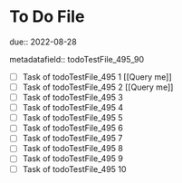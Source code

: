 # To Do File

due:: 2022-08-28

metadatafield:: todoTestFile_495_90

- [ ] Task of todoTestFile_495 1 [[Query me]]
- [ ] Task of todoTestFile_495 2 [[Query me]]
- [ ] Task of todoTestFile_495 3
- [ ] Task of todoTestFile_495 4
- [ ] Task of todoTestFile_495 5
- [ ] Task of todoTestFile_495 6
- [ ] Task of todoTestFile_495 7
- [ ] Task of todoTestFile_495 8
- [ ] Task of todoTestFile_495 9
- [ ] Task of todoTestFile_495 10
